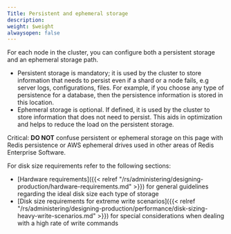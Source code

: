 ```yaml
---
Title: Persistent and ephemeral storage
description: 
weight: $weight
alwaysopen: false
---
```

For each node in the cluster, you can configure both a persistent
storage and an ephemeral storage path.

-   Persistent storage is mandatory; it is used by the cluster to store
    information that needs to persist even if a shard or a node fails,
    e.g server logs, configurations, files. For example, if you choose
    any type of persistence for a database, then the persistence
    information is stored in this location.
-   Ephemeral storage is optional. If defined, it is used by the cluster
    to store information that does not need to persist. This aids in
    optimization and helps to reduce the load on the persistent storage.

Critical: **DO NOT** confuse persistent or ephemeral storage on this
page with Redis persistence or AWS ephemeral drives used in other areas
of Redis Enterprise Software.

For disk size requirements refer to the following sections:

-   [Hardware
    requirements]({{< relref "/rs/administering/designing-production/hardware-requirements.md" >}})
    for general guidelines regarding the ideal disk size each type of
    storage
-   [Disk size requirements for extreme write
    scenarios]({{< relref "/rs/administering/designing-production/performance/disk-sizing-heavy-write-scenarios.md" >}})
    for special considerations when dealing with a high rate of write
    commands
